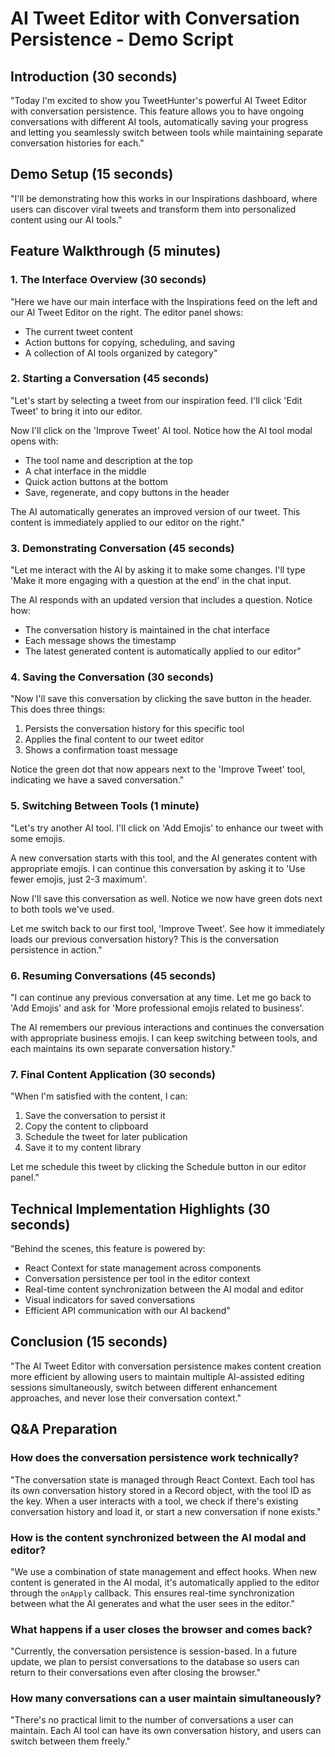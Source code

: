 # AI Tweet Editor with Conversation Persistence - Demo Script

## Introduction (30 seconds)
"Today I'm excited to show you TweetHunter's powerful AI Tweet Editor with conversation persistence. This feature allows you to have ongoing conversations with different AI tools, automatically saving your progress and letting you seamlessly switch between tools while maintaining separate conversation histories for each."

## Demo Setup (15 seconds)
"I'll be demonstrating how this works in our Inspirations dashboard, where users can discover viral tweets and transform them into personalized content using our AI tools."

## Feature Walkthrough (5 minutes)

### 1. The Interface Overview (30 seconds)
"Here we have our main interface with the Inspirations feed on the left and our AI Tweet Editor on the right. The editor panel shows:
- The current tweet content
- Action buttons for copying, scheduling, and saving
- A collection of AI tools organized by category"

### 2. Starting a Conversation (45 seconds)
"Let's start by selecting a tweet from our inspiration feed. I'll click 'Edit Tweet' to bring it into our editor.

Now I'll click on the 'Improve Tweet' AI tool. Notice how the AI tool modal opens with:
- The tool name and description at the top
- A chat interface in the middle
- Quick action buttons at the bottom
- Save, regenerate, and copy buttons in the header

The AI automatically generates an improved version of our tweet. This content is immediately applied to our editor on the right."

### 3. Demonstrating Conversation (45 seconds)
"Let me interact with the AI by asking it to make some changes. I'll type 'Make it more engaging with a question at the end' in the chat input.

The AI responds with an updated version that includes a question. Notice how:
- The conversation history is maintained in the chat interface
- Each message shows the timestamp
- The latest generated content is automatically applied to our editor"

### 4. Saving the Conversation (30 seconds)
"Now I'll save this conversation by clicking the save button in the header. This does three things:
1. Persists the conversation history for this specific tool
2. Applies the final content to our tweet editor
3. Shows a confirmation toast message

Notice the green dot that now appears next to the 'Improve Tweet' tool, indicating we have a saved conversation."

### 5. Switching Between Tools (1 minute)
"Let's try another AI tool. I'll click on 'Add Emojis' to enhance our tweet with some emojis.

A new conversation starts with this tool, and the AI generates content with appropriate emojis. I can continue this conversation by asking it to 'Use fewer emojis, just 2-3 maximum'.

Now I'll save this conversation as well. Notice we now have green dots next to both tools we've used.

Let me switch back to our first tool, 'Improve Tweet'. See how it immediately loads our previous conversation history? This is the conversation persistence in action."

### 6. Resuming Conversations (45 seconds)
"I can continue any previous conversation at any time. Let me go back to 'Add Emojis' and ask for 'More professional emojis related to business'.

The AI remembers our previous interactions and continues the conversation with appropriate business emojis. I can keep switching between tools, and each maintains its own separate conversation history."

### 7. Final Content Application (30 seconds)
"When I'm satisfied with the content, I can:
1. Save the conversation to persist it
2. Copy the content to clipboard
3. Schedule the tweet for later publication
4. Save it to my content library

Let me schedule this tweet by clicking the Schedule button in our editor panel."

## Technical Implementation Highlights (30 seconds)
"Behind the scenes, this feature is powered by:
- React Context for state management across components
- Conversation persistence per tool in the editor context
- Real-time content synchronization between the AI modal and editor
- Visual indicators for saved conversations
- Efficient API communication with our AI backend"

## Conclusion (15 seconds)
"The AI Tweet Editor with conversation persistence makes content creation more efficient by allowing users to maintain multiple AI-assisted editing sessions simultaneously, switch between different enhancement approaches, and never lose their conversation context."

## Q&A Preparation

### How does the conversation persistence work technically?
"The conversation state is managed through React Context. Each tool has its own conversation history stored in a Record object, with the tool ID as the key. When a user interacts with a tool, we check if there's existing conversation history and load it, or start a new conversation if none exists."

### How is the content synchronized between the AI modal and editor?
"We use a combination of state management and effect hooks. When new content is generated in the AI modal, it's automatically applied to the editor through the `onApply` callback. This ensures real-time synchronization between what the AI generates and what the user sees in the editor."

### What happens if a user closes the browser and comes back?
"Currently, the conversation persistence is session-based. In a future update, we plan to persist conversations to the database so users can return to their conversations even after closing the browser."

### How many conversations can a user maintain simultaneously?
"There's no practical limit to the number of conversations a user can maintain. Each AI tool can have its own conversation history, and users can switch between them freely."
